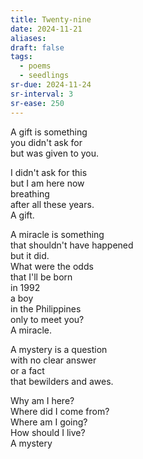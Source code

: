 ```yaml
---
title: Twenty-nine
date: 2024-11-21
aliases: 
draft: false
tags:
  - poems
  - seedlings
sr-due: 2024-11-24
sr-interval: 3
sr-ease: 250
---
```

A gift is something  
you didn't ask for  
but was given to you.

I didn't ask for this  
but I am here now  
breathing  
after all these years.  
A gift.

A miracle is something  
that shouldn't have happened  
but it did.  
What were the odds  
that I'll be born  
in 1992  
a boy  
in the Philippines  
only to meet you?  
A miracle.

A mystery is a question  
with no clear answer  
or a fact  
that bewilders and awes.

Why am I here?  
Where did I come from?  
Where am I going?  
How should I live?  
A mystery
